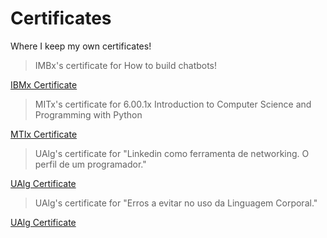 # Certificates
Where I keep my own certificates!

>IMBx's certificate for How to build chatbots!

[IBMx Certificate](IBM%20CB0103EN%20Certificate%20_%20edX.pdf)

>MITx's certificate for 6.00.1x Introduction to Computer Science and Programming with Python

[MTIx Certificate](MITx%206.00.1x%20Certificate%20_%20edX.pdf)

>UAlg's certificate for "Linkedin como ferramenta de networking. O perfil de um programador."

[UAlg Certificate](UAlg_Certificate_Turbine_Kreuzberg_Speech.pdf)

>UAlg's certificate for "Erros a evitar no uso da Linguagem Corporal."

[UAlg Certificate](UAlg_Certificate_Turbine_Kreuzberg_Speech.pdf)
